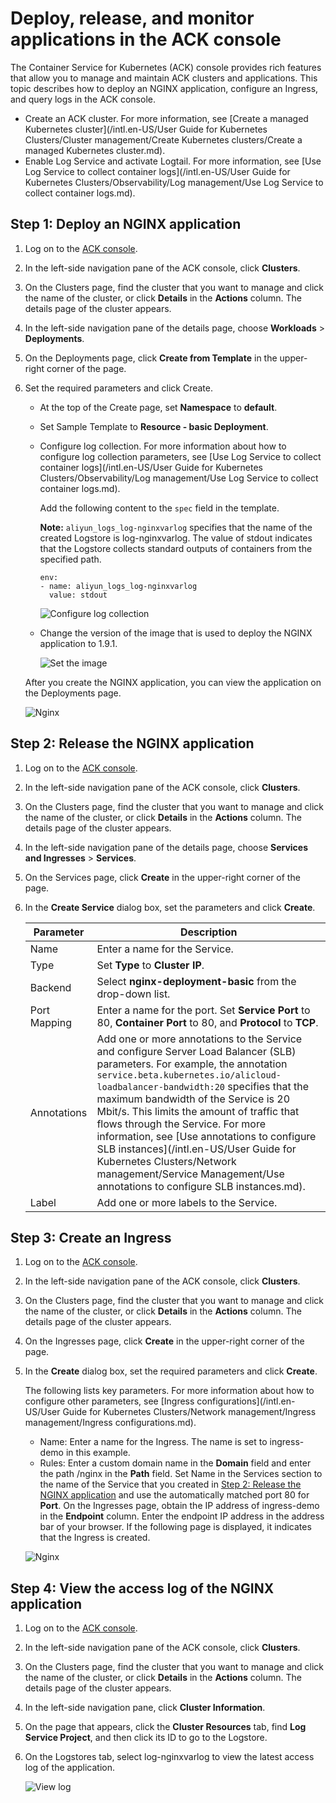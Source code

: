 # Deploy, release, and monitor applications in the ACK console

The Container Service for Kubernetes \(ACK\) console provides rich features that allow you to manage and maintain ACK clusters and applications. This topic describes how to deploy an NGINX application, configure an Ingress, and query logs in the ACK console.

-   Create an ACK cluster. For more information, see [Create a managed Kubernetes cluster](/intl.en-US/User Guide for Kubernetes Clusters/Cluster management/Create Kubernetes clusters/Create a managed Kubernetes cluster.md).
-   Enable Log Service and activate Logtail. For more information, see [Use Log Service to collect container logs](/intl.en-US/User Guide for Kubernetes Clusters/Observability/Log management/Use Log Service to collect container logs.md).

## Step 1: Deploy an NGINX application

1.  Log on to the [ACK console](https://cs.console.aliyun.com).

2.  In the left-side navigation pane of the ACK console, click **Clusters**.

3.  On the Clusters page, find the cluster that you want to manage and click the name of the cluster, or click **Details** in the **Actions** column. The details page of the cluster appears.

4.  In the left-side navigation pane of the details page, choose **Workloads** \> **Deployments**.

5.  On the Deployments page, click **Create from Template** in the upper-right corner of the page.

6.  Set the required parameters and click Create.

    -   At the top of the Create page, set **Namespace** to **default**.
    -   Set Sample Template to **Resource - basic Deployment**.
    -   Configure log collection. For more information about how to configure log collection parameters, see [Use Log Service to collect container logs](/intl.en-US/User Guide for Kubernetes Clusters/Observability/Log management/Use Log Service to collect container logs.md).

        Add the following content to the `spec` field in the template.

        **Note:** `aliyun_logs_log-nginxvarlog` specifies that the name of the created Logstore is log-nginxvarlog. The value of stdout indicates that the Logstore collects standard outputs of containers from the specified path.

        ```
        env:
        - name: aliyun_logs_log-nginxvarlog
          value: stdout
        ```

        ![Configure log collection](https://static-aliyun-doc.oss-accelerate.aliyuncs.com/assets/img/en-US/7133121161/p189745.png)

    -   Change the version of the image that is used to deploy the NGINX application to 1.9.1.

        ![Set the image](../images/p189750.png)

    After you create the NGINX application, you can view the application on the Deployments page.

    ![Nginx](../images/p189752.jpg)


## Step 2: Release the NGINX application

1.  Log on to the [ACK console](https://cs.console.aliyun.com).

2.  In the left-side navigation pane of the ACK console, click **Clusters**.

3.  On the Clusters page, find the cluster that you want to manage and click the name of the cluster, or click **Details** in the **Actions** column. The details page of the cluster appears.

4.  In the left-side navigation pane of the details page, choose **Services and Ingresses** \> **Services**.

5.  On the Services page, click **Create** in the upper-right corner of the page.

6.  In the **Create Service** dialog box, set the parameters and click **Create**.

    |Parameter|Description|
    |---------|-----------|
    |Name|Enter a name for the Service.|
    |Type|Set **Type** to **Cluster IP**.|
    |Backend|Select **nginx-deployment-basic** from the drop-down list.|
    |Port Mapping|Enter a name for the port. Set **Service Port** to 80, **Container Port** to 80, and **Protocol** to **TCP**.|
    |Annotations|Add one or more annotations to the Service and configure Server Load Balancer \(SLB\) parameters. For example, the annotation `service.beta.kubernetes.io/alicloud-loadbalancer-bandwidth:20` specifies that the maximum bandwidth of the Service is 20 Mbit/s. This limits the amount of traffic that flows through the Service. For more information, see [Use annotations to configure SLB instances](/intl.en-US/User Guide for Kubernetes Clusters/Network management/Service Management/Use annotations to configure SLB instances.md).|
    |Label|Add one or more labels to the Service.|


## Step 3: Create an Ingress

1.  Log on to the [ACK console](https://cs.console.aliyun.com).

2.  In the left-side navigation pane of the ACK console, click **Clusters**.

3.  On the Clusters page, find the cluster that you want to manage and click the name of the cluster, or click **Details** in the **Actions** column. The details page of the cluster appears.

4.  On the Ingresses page, click **Create** in the upper-right corner of the page.

5.  In the **Create** dialog box, set the required parameters and click **Create**.

    The following lists key parameters. For more information about how to configure other parameters, see [Ingress configurations](/intl.en-US/User Guide for Kubernetes Clusters/Network management/Ingress management/Ingress configurations.md).

    -   Name: Enter a name for the Ingress. The name is set to ingress-demo in this example.
    -   Rules: Enter a custom domain name in the **Domain** field and enter the path /nginx in the **Path** field. Set Name in the Services section to the name of the Service that you created in [Step 2: Release the NGINX application](#section_cr5_ms8_nof) and use the automatically matched port 80 for **Port**.
    On the Ingresses page, obtain the IP address of ingress-demo in the **Endpoint** column. Enter the endpoint IP address in the address bar of your browser. If the following page is displayed, it indicates that the Ingress is created.

    ![Nginx](https://static-aliyun-doc.oss-accelerate.aliyuncs.com/assets/img/en-US/4943381161/p189883.png)


## Step 4: View the access log of the NGINX application

1.  Log on to the [ACK console](https://cs.console.aliyun.com).

2.  In the left-side navigation pane of the ACK console, click **Clusters**.

3.  On the Clusters page, find the cluster that you want to manage and click the name of the cluster, or click **Details** in the **Actions** column. The details page of the cluster appears.

4.  In the left-side navigation pane, click **Cluster Information**.

5.  On the page that appears, click the **Cluster Resources** tab, find **Log Service Project**, and then click its ID to go to the Logstore.

6.  On the Logstores tab, select log-nginxvarlog to view the latest access log of the application.

    ![View log](https://static-aliyun-doc.oss-accelerate.aliyuncs.com/assets/img/en-US/4943381161/p189888.png)


